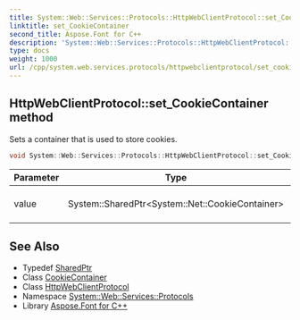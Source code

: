 ```yaml
---
title: System::Web::Services::Protocols::HttpWebClientProtocol::set_CookieContainer method
linktitle: set_CookieContainer
second_title: Aspose.Font for C++
description: 'System::Web::Services::Protocols::HttpWebClientProtocol::set_CookieContainer method. Sets a container that is used to store cookies in C++.'
type: docs
weight: 1000
url: /cpp/system.web.services.protocols/httpwebclientprotocol/set_cookiecontainer/
---
```

## HttpWebClientProtocol::set_CookieContainer method


Sets a container that is used to store cookies.

```cpp
void System::Web::Services::Protocols::HttpWebClientProtocol::set_CookieContainer(System::SharedPtr<System::Net::CookieContainer> value)
```


| Parameter | Type | Description |
| --- | --- | --- |
| value | System::SharedPtr\<System::Net::CookieContainer\> | The value that must be set. |

## See Also

* Typedef [SharedPtr](../../../system/sharedptr/)
* Class [CookieContainer](../../../system.net/cookiecontainer/)
* Class [HttpWebClientProtocol](../)
* Namespace [System::Web::Services::Protocols](../../)
* Library [Aspose.Font for C++](../../../)
